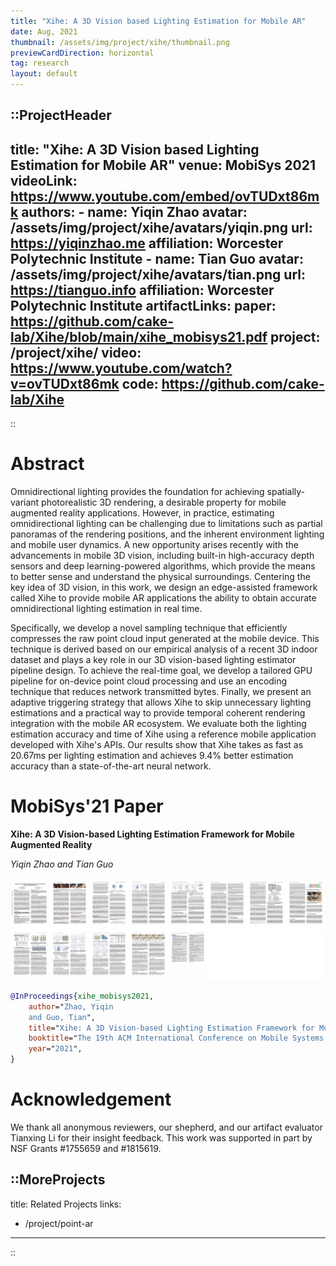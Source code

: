 ```yaml
---
title: "Xihe: A 3D Vision based Lighting Estimation for Mobile AR"
date: Aug, 2021
thumbnail: /assets/img/project/xihe/thumbnail.png
previewCardDirection: horizontal
tag: research
layout: default
---
```


::ProjectHeader
---
title: "Xihe: A 3D Vision based Lighting Estimation for Mobile AR"
venue: MobiSys 2021
videoLink: https://www.youtube.com/embed/ovTUDxt86mk
authors:
    - name: Yiqin Zhao
      avatar: /assets/img/project/xihe/avatars/yiqin.png
      url: https://yiqinzhao.me
      affiliation: Worcester Polytechnic Institute
    - name: Tian Guo
      avatar: /assets/img/project/xihe/avatars/tian.png
      url: https://tianguo.info
      affiliation: Worcester Polytechnic Institute
artifactLinks:
    paper: https://github.com/cake-lab/Xihe/blob/main/xihe_mobisys21.pdf
    project: /project/xihe/
    video: https://www.youtube.com/watch?v=ovTUDxt86mk
    code: https://github.com/cake-lab/Xihe
---
::

# Abstract

Omnidirectional lighting provides the foundation for achieving spatially-variant photorealistic 3D rendering, a desirable property for mobile augmented reality applications. However, in practice, estimating omnidirectional lighting can be challenging due to limitations such as partial panoramas of the rendering positions, and the inherent environment lighting and mobile user dynamics. A new opportunity arises recently with the advancements in mobile 3D vision, including built-in high-accuracy depth sensors and deep learning-powered algorithms, which provide the means to better sense and understand the physical surroundings. Centering the key idea of 3D vision, in this work, we design an edge-assisted framework called Xihe to provide mobile AR applications the ability to obtain accurate omnidirectional lighting estimation in real time.

Specifically, we develop a novel sampling technique that efficiently compresses the raw point cloud input generated at the mobile device. This technique is derived based on our empirical analysis of a recent 3D indoor dataset and plays a key role in our 3D vision-based lighting estimator pipeline design. To achieve the real-time goal, we develop a tailored GPU pipeline for on-device point cloud processing and use an encoding technique that reduces network transmitted bytes. Finally, we present an adaptive triggering strategy that allows Xihe to skip unnecessary lighting estimations and a practical way to provide temporal coherent rendering integration with the mobile AR ecosystem. We evaluate both the lighting estimation accuracy and time of Xihe using a reference mobile application developed with Xihe's APIs. Our results show that Xihe takes as fast as 20.67ms per lighting estimation and achieves 9.4% better estimation accuracy than a state-of-the-art neural network.

# MobiSys'21 Paper

**Xihe: A 3D Vision-based Lighting Estimation Framework for Mobile Augmented Reality**

*Yiqin Zhao and Tian Guo*

[**![](/assets/img/project/xihe/arxiv-paper-thumbnails.png)**](https://github.com/cake-lab/Xihe/blob/main/xihe_mobisys21.pdf)

```bibtex
@InProceedings{xihe_mobisys2021,
    author="Zhao, Yiqin
    and Guo, Tian",
    title="Xihe: A 3D Vision-based Lighting Estimation Framework for Mobile Augmented Reality",
    booktitle="The 19th ACM International Conference on Mobile Systems, Applications, and Services",
    year="2021",
}
```

# Acknowledgement

We thank all anonymous reviewers, our shepherd, and our artifact evaluator Tianxing Li for their insight feedback.
This work was supported in part by NSF Grants #1755659 and #1815619.

::MoreProjects
---
title: Related Projects
links:
  - /project/point-ar
---
::
